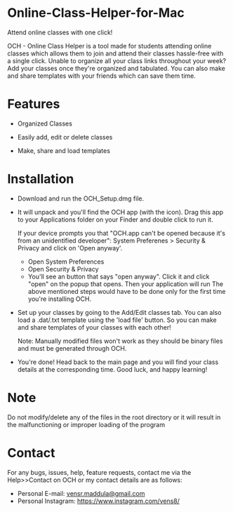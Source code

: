 # Online-Class-Helper-for-Mac
Attend online classes with one click!

OCH - Online Class Helper is a tool made for students attending online classes which allows them to join and attend their classes hassle-free with a single click. Unable to organize all your class links throughout your week? Add your classes once they're organized and tabulated. You can also make and share templates with your friends which can save them time.

# Features
- Organized Classes

- Easily add, edit or delete classes

- Make, share and load templates

# Installation

- Download and run the OCH_Setup.dmg file.

- It will unpack and you'll find the OCH app (with the icon). Drag this app to your Applications folder on your Finder and double click to run it.
  
  If your device prompts you that "OCH.app can't be opened because it's from an unidentified developer": System Preferenes > Security & Privacy and click on 'Open anyway'.
    - Open System Preferences
    - Open Security & Privacy
    - You'll see an button that says "open anyway". Click it and click "open" on the popup that opens. Then your application will run
  The above mentioned steps would have to be done only for the first time you're installing OCH.

- Set up your classes by going to the Add/Edit classes tab. You can also load a .dat/.txt template using the 'load file' button. So you can make and share templates of your classes with each other! 

  Note: Manually modified files won't work as they should be binary files and must be generated through OCH.

- You're done! Head back to the main page and you will find your class details at the corresponding time. Good luck, and happy learning!

# Note
Do not modify/delete any of the files in the root directory or it will result in the malfunctioning or improper loading of the program

# Contact
For any bugs, issues, help, feature requests, contact me via the Help>>Contact on OCH or my contact details are as follows:

- Personal E-mail: vensr.maddula@gmail.com
- Personal Instagram: https://www.instagram.com/vens8/

